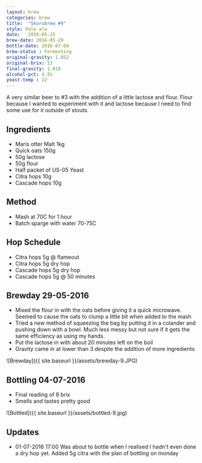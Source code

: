 ```yaml
---
layout: brew
categories: brew
title:  "Skorubrew #9"
style: Pale ale
date:   2016-05-25
brew-date: 2016-05-29
bottle-date: 2016-07-04
brew-status : Fermenting
original-gravity: 1.052
original-brix: 13
final-gravity: 1.018
alcohol-pct: 4.5%
yeast-temp : 22
---
```


A very similar beer to #3 with the addition of a little lactose and flour. Flour because I wanted to experiment with it and lactose because I need to find some use for it outside of stouts.

Ingredients
-----

* Maris otter Malt 1kg
* Quick oats 150g
* 50g lactose
* 50g flour
* Half packet of US-05 Yeast
* Citra hops 10g
* Cascade hops 10g

Method
-------

* Mash at 70C for 1 hour
* Batch sparge with water 70-75C

Hop Schedule
-------------

* Citra hops 5g @ flameout
* Citra hops 5g dry hop
* Cascade hops 5g dry hop
* Cascade hops 5g @ 50 minutes

Brewday 29-05-2016
----------

* Mixed the flour in with the oats before giving it a quick microwave. Seemed to cause the oats to clump a little bit when added to the mash
* Tried a new method of squeezing the bag by putting it in a colander and pushing down with a bowl. Much less messy but not sure if it gets the same efficiency as using my hands.
* Put the lactose in with about 20 minutes left on the boil
* Gravity came in at lower than 3 despite the addition of more ingredients

![Brewday]({{ site.baseurl }}/assets/brewday-9.JPG)

Bottling 04-07-2016
-------------

* Final reading of 8 brix
* Smells and tastes pretty good

![Bottled]({{ site.baseurl }}/assets/bottled-9.jpg)

Updates
-------

* 01-07-2016 17:00 Was about to bottle when I realised I hadn't even done a dry hop yet. Added 5g citra with the plan of bottling on monday